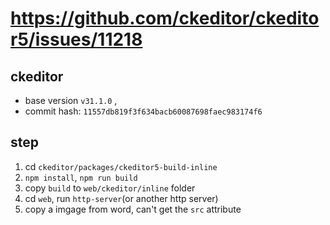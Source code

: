 # https://github.com/ckeditor/ckeditor5/issues/11218

## ckeditor
- base version `v31.1.0` , 
- commit hash: `11557db819f3f634bacb60087698faec983174f6`

## step
1. cd `ckeditor/packages/ckeditor5-build-inline`
2. `npm install`,  `npm run build`
3. copy `build` to `web/ckeditor/inline` folder
4. cd `web`, run `http-server`(or another http server)
5. copy a imgage from word, can't get the `src` attribute